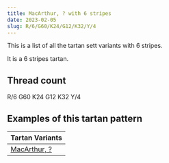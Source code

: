 ```yaml
---
title: MacArthur, ? with 6 stripes
date: 2023-02-05
slug: R/6/G60/K24/G12/K32/Y/4
---
```

This is a list of all the tartan sett variants with 6 stripes.

It is a 6 stripes tartan.


## Thread count
R/6 G60 K24 G12 K32 Y/4

## Examples of this tartan pattern

| Tartan Variants |
|---------------|
| [MacArthur, ?](/variants/r/6/g60/k24/g12/k32/y/4-g008000-k000000-rc00000-yf0c000)||
